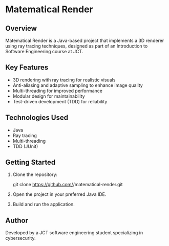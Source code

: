 # Matematical Render

## Overview
Matematical Render is a Java-based project that implements a 3D renderer using ray tracing techniques, designed as part of an Introduction to Software Engineering course at JCT.

## Key Features
- 3D rendering with ray tracing for realistic visuals
- Anti-aliasing and adaptive sampling to enhance image quality
- Multi-threading for improved performance
- Modular design for maintainability
- Test-driven development (TDD) for reliability

## Technologies Used
- Java
- Ray tracing
- Multi-threading
- TDD (JUnit)

## Getting Started
1. Clone the repository:
   
   git clone https://github.com/<your-username>/matematical-render.git
   
2. Open the project in your preferred Java IDE.
3. Build and run the application.

## Author
Developed by a JCT software engineering student specializing in cybersecurity.
